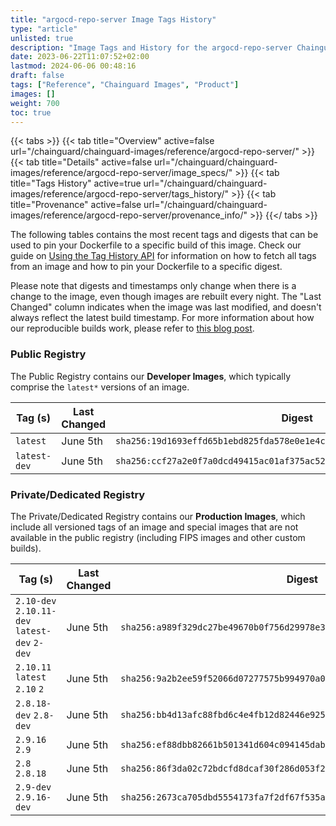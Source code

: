 ```yaml
---
title: "argocd-repo-server Image Tags History"
type: "article"
unlisted: true
description: "Image Tags and History for the argocd-repo-server Chainguard Image"
date: 2023-06-22T11:07:52+02:00
lastmod: 2024-06-06 00:48:16
draft: false
tags: ["Reference", "Chainguard Images", "Product"]
images: []
weight: 700
toc: true
---
```


{{< tabs >}}
{{< tab title="Overview" active=false url="/chainguard/chainguard-images/reference/argocd-repo-server/" >}}
{{< tab title="Details" active=false url="/chainguard/chainguard-images/reference/argocd-repo-server/image_specs/" >}}
{{< tab title="Tags History" active=true url="/chainguard/chainguard-images/reference/argocd-repo-server/tags_history/" >}}
{{< tab title="Provenance" active=false url="/chainguard/chainguard-images/reference/argocd-repo-server/provenance_info/" >}}
{{</ tabs >}}

The following tables contains the most recent tags and digests that can be used to pin your Dockerfile to a specific build of this image. Check our guide on [Using the Tag History API](/chainguard/chainguard-images/using-the-tag-history-api/) for information on how to fetch all tags from an image and how to pin your Dockerfile to a specific digest.

Please note that digests and timestamps only change when there is a change to the image, even though images are rebuilt every night. The "Last Changed" column indicates when the image was last modified, and doesn't always reflect the latest build timestamp. For more information about how our reproducible builds work, please refer to [this blog post](https://www.chainguard.dev/unchained/reproducing-chainguards-reproducible-image-builds).

### Public Registry
The Public Registry contains our **Developer Images**, which typically comprise the `latest*` versions of an image.

| Tag (s)       | Last Changed | Digest                                                                    |
|---------------|--------------|---------------------------------------------------------------------------|
|  `latest`     | June 5th     | `sha256:19d1693effd65b1ebd825fda578e0e1e4c0473b60d4302f9d78f415445a470a7` |
|  `latest-dev` | June 5th     | `sha256:ccf27a2e0f7a0dcd49415ac01af375ac52d5b8a16b7a05d9d4ae12d16b28e42f` |


### Private/Dedicated Registry
The Private/Dedicated Registry contains our **Production Images**, which include all versioned tags of an image and special images that are not available in the public registry (including FIPS images and other custom builds).

| Tag (s)                                        | Last Changed | Digest                                                                    |
|------------------------------------------------|--------------|---------------------------------------------------------------------------|
|  `2.10-dev` `2.10.11-dev` `latest-dev` `2-dev` | June 5th     | `sha256:a989f329dc27be49670b0f756d29978e310ae805c38c97106c91b96ebf4cc601` |
|  `2.10.11` `latest` `2.10` `2`                 | June 5th     | `sha256:9a2b2ee59f52066d07277575b994970a072351110328cad2290f0b7b69b0a62c` |
|  `2.8.18-dev` `2.8-dev`                        | June 5th     | `sha256:bb4d13afc88fbd6c4e4fb12d82446e925f0c0045d17499d8e13d6c4f4fca66b6` |
|  `2.9.16` `2.9`                                | June 5th     | `sha256:ef88dbb82661b501341d604c094145daba92d7a24ba96f3a10f2c88a1eb9560a` |
|  `2.8` `2.8.18`                                | June 5th     | `sha256:86f3da02c72bdcfd8dcaf30f286d053f2fe4609fc86a2b28ea49b0fc7310ff1b` |
|  `2.9-dev` `2.9.16-dev`                        | June 5th     | `sha256:2673ca705dbd5554173fa7f2df67f535a5ec8467fe83276395c2751c172fa5c2` |

